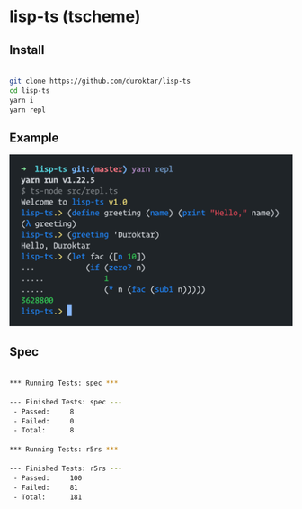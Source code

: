 # lisp-ts (tscheme)

## Install

```sh

git clone https://github.com/duroktar/lisp-ts
cd lisp-ts
yarn i
yarn repl

```

## Example

![tscheme-demo](assets/tscheme.png)

## Spec

```sh

*** Running Tests: spec ***

--- Finished Tests: spec ---
 - Passed:     8
 - Failed:     0
 - Total:      8

*** Running Tests: r5rs ***

--- Finished Tests: r5rs ---
 - Passed:     100
 - Failed:     81
 - Total:      181

```